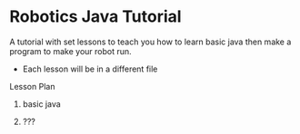 # Robotics Java Tutorial

A tutorial with set lessons to teach you how to learn basic java then make a program to make your robot run.


- Each lesson will be in a different file


Lesson Plan

1) basic java

2) ???